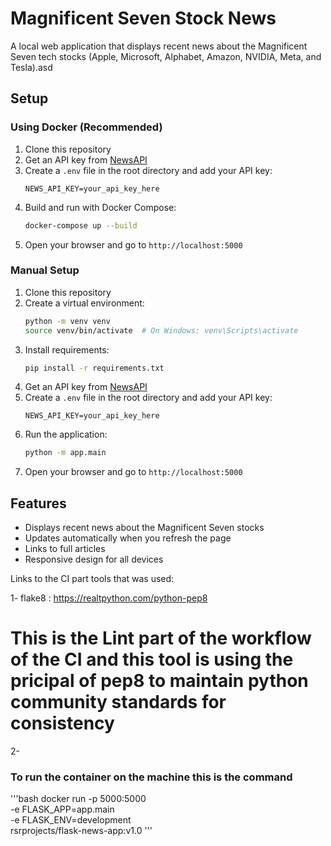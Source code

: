 # Magnificent Seven Stock News

A local web application that displays recent news about the Magnificent Seven tech stocks (Apple, Microsoft, Alphabet, Amazon, NVIDIA, Meta, and Tesla).asd

## Setup

### Using Docker (Recommended)

1. Clone this repository
2. Get an API key from [NewsAPI](https://newsapi.org/)
3. Create a `.env` file in the root directory and add your API key:
   ```
   NEWS_API_KEY=your_api_key_here
   ```
4. Build and run with Docker Compose:
   ```bash
   docker-compose up --build
   ```
5. Open your browser and go to `http://localhost:5000`

### Manual Setup

1. Clone this repository
2. Create a virtual environment:
   ```bash
   python -m venv venv
   source venv/bin/activate  # On Windows: venv\Scripts\activate
   ```
3. Install requirements:
   ```bash
   pip install -r requirements.txt
   ```
4. Get an API key from [NewsAPI](https://newsapi.org/)
5. Create a `.env` file in the root directory and add your API key:
   ```
   NEWS_API_KEY=your_api_key_here
   ```
6. Run the application:
   ```bash
   python -m app.main
   ```
7. Open your browser and go to `http://localhost:5000`

## Features

- Displays recent news about the Magnificent Seven stocks
- Updates automatically when you refresh the page
- Links to full articles
- Responsive design for all devices

Links to the CI part tools that was used:

1- flake8 : https://realtpython.com/python-pep8 
   # This is the Lint part of the workflow of the CI and this tool is using the pricipal of pep8 to maintain python community standards for consistency

2- 



### To run the container on the machine this is the command
'''bash
docker run -p 5000:5000 \
 -e FLASK_APP=app.main \
 -e FLASK_ENV=development \
 rsrprojects/flask-news-app:v1.0
'''
